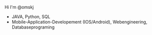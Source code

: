Hi I'm @omskj
- JAVA, Python, SQL
- Mobile-Application-Developement (IOS/Android), Webengineering, Databaseprograming


<!---
omskj/omskj is a ✨ special ✨ repository because its `README.md` (this file) appears on your GitHub profile.
You can click the Preview link to take a look at your changes.
--->

